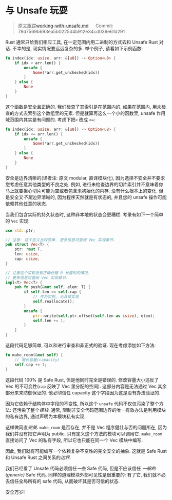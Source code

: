 # 与 Unsafe 玩耍

> 原文跟踪[working-with-unsafe.md](https://github.com/rust-lang-nursery/nomicon/blob/master/src/working-with-unsafe.md) &emsp; Commit: 79d7569b693ea5b0225d4b912e34cd039e61d291

Rust 通常只给我们相应工具, 在一定范围内用二进制的方式去和 Unsafe Rust 对话. 不幸的是, 现实情况要远远复杂的多. 举个例子, 请看如下示例函数:

```rust
fn index(idx: usize, arr: &[u8]) -> Option<u8> {
    if idx < arr.len() {
        unsafe {
            Some(*arr.get_unchecked(idx))
        }
    } else {
        None
    }
}
```

这个函数是安全且正确的. 我们检查了其索引是在范围内的, 如果在范围内, 用未检查的方式去索引这个数组里的元素. 但是就算再这么一个小的函数里, unsafe 作用域范围内其实是有问题的. 考虑下把`<` 改成 `<=`:

```rust
fn index(idx: usize, arr: &[u8]) -> Option<u8> {
    if idx <= arr.len() {
        unsafe {
            Some(*arr.get_unchecked(idx))
        }
    } else {
        None
    }
}
```

安全是边界清晰的(译者注: 原文 modular, 直译模块化), 因为选择不安全并不要求您考虑任意其他类型的不良之处. 例如, 进行未检查边界的切片索引并不意味着你马上就要担心切片可能为空或者包含未初始化的内存. 没有什么根本上的变化. 但是安全又*不是*边界清晰的, 因为程序天然就是有状态的, 并且您的 unsafe 操作可能依赖其他任意的状态.

当我们包含实际的持久状态时, 这种非本地的状态会更糟糕.
考录有如下一个简单的 `Vec` 实现:

```rust
use std::ptr;

// 注意: 这个定义比较简单. 更多信息可查阅 Vec 实现章节.
pub struct Vec<T> {
    ptr: *mut T,
    len: usize,
    cap: usize,
}

// 注意这个实现没有正确处理 0 长度时的情况.
// 更多信息可查阅 Vec 实现章节.
impl<T> Vec<T> {
    pub fn push(&mut self, elem: T) {
        if self.len == self.cap {
            // 作为实例, 无具体实现
            self.reallocate();
        }
        unsafe {
            ptr::write(self.ptr.offset(self.len as isize), elem);
            self.len += 1;
        }
    }
}
```

这段代码足够简单, 可以和进行审查和非正式的验证. 现在考虑添加如下方法:

```rust
fn make_room(&mut self) {
    // 增长容量(capacity)
    self.cap += 1;
}
```

这段代码 100% 是 Safe Rust, 但是他同时完全是错误的. 修改容量大小违反了 Vec 的不可变性(`cap` 反映了 Vec 里分配的空间). 这部分内容是无法通过 Vec 其余部分来来防御保证的. 他*必须*信任 capacity 这个字段因为这是没有办法验证的.

因为它依赖于结构体中字段的不变性, 所以这个 `unsafe` 代码不仅仅污染了整个方法: 还污染了整个*模块*. 通常, 限制非安全代码范围边界的唯一有效办法是利用模块的私有边界, 通过声明为本模块私有实现.

这样做简直*完美*. `make_room` 是否存在, 并不是 Vec 程序健壮与否的问题所在, 因为我们并没有把它声明为 public. 只有定义这个方法的模块可以调用它. `make_room` 直接访问了 Vec 的私有字段, 所以它也只能在同一个 Vec 模块中编写.

因此, 我们就有可能编写一个依赖复杂不变性的完全安全的抽象. 这就是 Safe Rust 和 Unsafe Rust 之间关系的*边界*.

我们已经看了 Unsafe 代码必须信任*一些* Safe 代码, 但是不应该信任 *一般的(generic)* Safe 代码. 同样的道理模块外部可见性是很重要的: 有了它, 我们就不必去信任全局所有的 safe 代码, 从而破坏其是否可信的状态.

安全万岁!